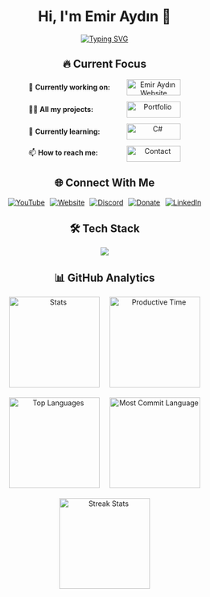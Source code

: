 <div align="center">

# Hi, I'm Emir Aydın 👋

[![Typing SVG](https://readme-typing-svg.demolab.com?font=Fira+Code&weight=600&size=24&duration=4000&pause=1000&color=38BCF7&center=true&width=500&lines=Professional+Game+Developer;Unreal+%26+Unity+Specialist;Full-Stack+Game+Programmer)](https://emiraydin.me)

## 🔥 Current Focus

<div style="width: 60%; max-width: 800px; margin: 0 auto;">
  <!-- Sabit yükseklik için CSS -->
  <style>
    .uniform-height-btn {
      height: 32px !important;
      display: inline-block !important;
    }
  </style>

  <div style="display: flex; justify-content: space-between; align-items: center; margin: 12px 0;">
    <span style="width: 100%; text-align: left;">🔭 <strong>Currently working on:</strong></span>
    <a href="https://www.emiraydin.me/blog" target="_blank" style="width: 55%; display: block;">
      <img class="uniform-height-btn" src="https://img.shields.io/badge/My_Website-FF7139?style=for-the-badge&logo=unity&logoColor=white" alt="Emir Aydın Website" style="width: 100%;">
    </a>
  </div>
  
  <div style="display: flex; justify-content: space-between; align-items: center; margin: 12px 0;">
    <span style="width: 100%; text-align: left;">👨‍💻 <strong>All my projects:</strong></span>
    <a href="https://www.emiraydin.me/projects" target="_blank" style="width: 55%; display: block;">
      <img class="uniform-height-btn" src="https://img.shields.io/badge/Projects-2EA44F?style=for-the-badge&logo=github&logoColor=white" alt="Portfolio" style="width: 100%;">
    </a>
  </div>
  
  <div style="display: flex; justify-content: space-between; align-items: center; margin: 12px 0;">
    <span style="width: 100%; text-align: left;">🌱 <strong>Currently learning:</strong></span>
    <a href="https://learn.microsoft.com/en-us/dotnet/csharp/" target="_blank" style="width: 55%; display: block;">
      <img class="uniform-height-btn" src="https://img.shields.io/badge/Advanced_C%23-239120?style=for-the-badge&logo=c-sharp&logoColor=white" alt="C#" style="width: 100%;">
    </a>
  </div>
  
  <div style="display: flex; justify-content: space-between; align-items: center; margin: 12px 0;">
    <span style="width: 100%; text-align: left;">📫 <strong>How to reach me:</strong></span>
    <a href="https://emiraydin.me/contact" target="_blank" style="width: 55%; display: block;">
      <img class="uniform-height-btn" src="https://img.shields.io/badge/Contact-4285F4?style=for-the-badge&logo=google-chrome&logoColor=white" alt="Contact" style="width: 100%;">
    </a>
  </div>
</div>

## 🌐 Connect With Me

<div style="display: flex; justify-content: center; gap: 10px; flex-wrap: wrap;">
  <a href="https://www.youtube.com/@yourchannel" target="_blank">
    <img src="https://img.shields.io/badge/YouTube-FF0000?style=for-the-badge&logo=youtube&logoColor=white" alt="YouTube">
  </a>
  <a href="https://www.emiraydin.me" target="_blank">
    <img src="https://img.shields.io/badge/Website-4CAF50?style=for-the-badge&logo=google-chrome&logoColor=white" alt="Website">
  </a>
  <a href="https://discord.gg/yourinvite" target="_blank">
    <img src="https://img.shields.io/badge/Discord-5865F2?style=for-the-badge&logo=discord&logoColor=white" alt="Discord">
  </a>
  <a href="https://github.com/sponsors/ibrahimemiraydin" target="_blank">
    <img src="https://img.shields.io/badge/Donate-FF5E5B?style=for-the-badge&logo=ko-fi&logoColor=white" alt="Donate">
  </a>
  <a href="https://www.linkedin.com/in/yourprofile" target="_blank">
    <img src="https://img.shields.io/badge/LinkedIn-0077B5?style=for-the-badge&logo=linkedin&logoColor=white" alt="LinkedIn">
  </a>
</div>

## 🛠️ Tech Stack

<div style="display: flex; justify-content: center; flex-wrap: wrap; gap: 15px;">
  <img src="https://skillicons.dev/icons?i=unreal,unity,csharp,cs,javascript,typescript,react,threejs,blender,maya,git,github,visualstudio,vscode,py" />
</div>

## 📊 GitHub Analytics

<div style="display: flex; justify-content: center; gap: 20px; flex-wrap: wrap;">
  <img src="https://github-profile-summary-cards.vercel.app/api/cards/stats?username=ibrahimemiraydin&theme=dracula" alt="Stats" height="180"/>
  <img src="https://github-profile-summary-cards.vercel.app/api/cards/productive-time?username=ibrahimemiraydin&theme=dracula&utcOffset=8" height="180" alt="Productive Time"/>
  <img src="https://github-profile-summary-cards.vercel.app/api/cards/repos-per-language?username=ibrahimemiraydin&theme=dracula" height="180" alt="Top Languages"/>
  <img src="https://github-profile-summary-cards.vercel.app/api/cards/most-commit-language?username=ibrahimemiraydin&theme=dracula" height="180" alt="Most Commit Language"/>
  <img src="https://github-readme-streak-stats.herokuapp.com/?user=ibrahimemiraydin&theme=dracula&hide_border=true" height="180" alt="Streak Stats"/>
</div>

</div>
